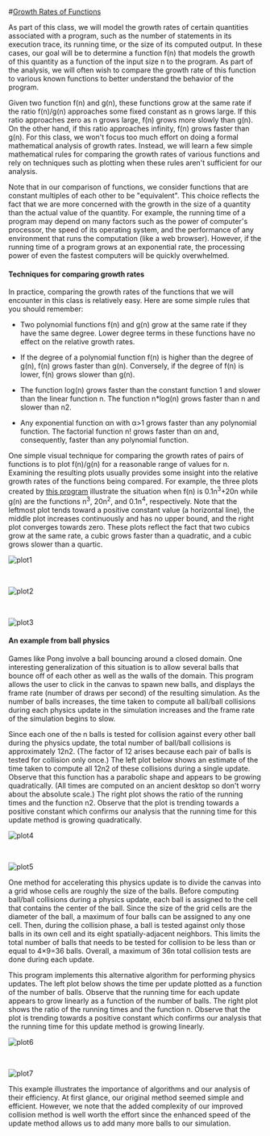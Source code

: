 #[Growth Rates of Functions](https://www.coursera.org/learn/principles-of-computing-1/supplement/HqPUS/practice-activity-modeling-the-growth-of-functions)

As part of this class, we will model the growth rates of certain quantities associated with a program, such as the number of statements in its execution trace, its running time, or the size of its computed output. In these cases, our goal will be to determine a function f(n) that models the growth of this quantity as a function of the input size n to the program. As part of the analysis, we will often wish to compare the growth rate of this function to various known functions to better understand the behavior of the program.

Given two function f(n) and g(n), these functions grow at the same rate if the ratio f(n)/g(n) approaches some fixed constant as n grows large. If this ratio approaches zero as n grows large, f(n) grows more slowly than g(n). On the other hand, if this ratio approaches infinity, f(n) grows faster than g(n). For this class, we won't focus too much effort on doing a formal mathematical analysis of growth rates. Instead, we will learn a few simple mathematical rules for comparing the growth rates of various functions and rely on techniques such as plotting when these rules aren't sufficient for our analysis.

Note that in our comparison of functions, we consider functions that are constant multiples of each other to be "equivalent". This choice reflects the fact that we are more concerned with the growth in the size of a quantity than the actual value of the quantity. For example, the running time of a program may depend on many factors such as the power of computer's processor, the speed of its operating system, and the performance of any environment that runs the computation (like a web browser). However, if the running time of a program grows at an exponential rate, the processing power of even the fastest computers will be quickly overwhelmed.

#### Techniques for comparing growth rates

In practice, comparing the growth rates of the functions that we will encounter in this class is relatively easy. Here are some simple rules that you should remember:

+ Two polynomial functions f(n) and g(n) grow at the same rate if they have the same degree. Lower degree terms in these functions have no effect on the relative growth rates.

+ If the degree of a polynomial function f(n) is higher than the degree of g(n), f(n) grows faster than g(n). Conversely, if the degree of f(n) is lower, f(n) grows slower than g(n).

+ The function log(n) grows faster than the constant function 1 and slower than the linear function n. The function n*log(n) grows faster than n and slower than n2.

+ Any exponential function αn with α>1 grows faster than any polynomial function. The factorial function n! grows faster than αn and, consequently, faster than any polynomial function.

One simple visual technique for comparing the growth rates of pairs of functions is to plot f(n)/g(n) for a reasonable range of values for n. Examining the resulting plots usually provides some insight into the relative growth rates of the functions being compared. For example, the three plots created by [this program](http://www.codeskulptor.org/#poc_growth_plot.py) illustrate the situation when f(n) is 0.1n<sup>3</sup>+20n while g(n) are the functions n<sup>3</sup>, 20n<sup>2</sup>, and 0.1n<sup>4</sup>, respectively. Note that the leftmost plot tends toward a positive constant value (a horizontal line), the middle plot increases continuously and has no upper bound, and the right plot converges towards zero. These plots reflect the fact that two cubics grow at the same rate, a cubic grows faster than a quadratic, and a cubic grows slower than a quartic.


![plot1](../images/poc_growth_plot1.png)

<BR>

![plot2](../images/poc_growth_plot2.png)

<BR>

![plot3](../images/poc_growth_plot3.png)



#### An example from ball physics

Games like Pong involve a ball bouncing around a closed domain. One interesting generalization of this situation is to allow several balls that bounce off of each other as well as the walls of the domain. This program allows the user to click in the canvas to spawn new balls, and displays the frame rate (number of draws per second) of the resulting simulation. As the number of balls increases, the time taken to compute all ball/ball collisions during each physics update in the simulation increases and the frame rate of the simulation begins to slow.

Since each one of the n balls is tested for collision against every other ball during the physics update, the total number of ball/ball collisions is approximately 12n2. (The factor of 12 arises because each pair of balls is tested for collision only once.) The left plot below shows an estimate of the time taken to compute all 12n2 of these collisions during a single update. Observe that this function has a parabolic shape and appears to be growing quadratically. (All times are computed on an ancient desktop so don't worry about the absolute scale.) The right plot shows the ratio of the running times and the function n2. Observe that the plot is trending towards a positive constant which confirms our analysis that the running time for this update method is growing quadratically.

![plot4](../images/poc_physics_plot4.png)

<BR>

![plot5](../images/poc_physics_plot5.png)


One method for accelerating this physics update is to divide the canvas into a grid whose cells are roughly the size of the balls. Before computing ball/ball collisions during a physics update, each ball is assigned to the cell that contains the center of the ball. Since the size of the grid cells are the diameter of the ball, a maximum of four balls can be assigned to any one cell. Then, during the collision phase, a ball is tested against only those balls in its own cell and its eight spatially-adjacent neighbors. This limits the total number of balls that needs to be tested for collision to be less than or equal to 4×9=36 balls. Overall, a maximum of 36n total collision tests are done during each update.

This program implements this alternative algorithm for performing physics updates. The left plot below shows the time per update plotted as a function of the number of balls. Observe that the running time for each update appears to grow linearly as a function of the number of balls. The right plot shows the ratio of the running times and the function n. Observe that the plot is trending towards a positive constant which confirms our analysis that the running time for this update method is growing linearly.


![plot6](../images/poc_physics_plot6.png)

<BR>

![plot7](../images/poc_physics_plot7.png)


This example illustrates the importance of algorithms and our analysis of their efficiency. At first glance, our original method seemed simple and efficient. However, we note that the added complexity of our improved collision method is well worth the effort since the enhanced speed of the update method allows us to add many more balls to our simulation.
